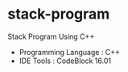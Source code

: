 # stack-program
Stack Program Using C++

- Programming Language : C++
- IDE Tools : CodeBlock 16.01
